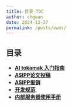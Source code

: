 ```yaml
---
title: 目录-TOC
author: chgwan
date: 2024-12-27
permalink: /posts/owns/
---
```

## 目录
- **[AI tokamak 入门指南](AI-tokamak-tutorial)**
- **[ASIPP论文投稿](paper-sub-procedure)**
- **[ASIPP报销](paper-sub-procedure)**
- **[开发规范](development-styles)**
- **[内部服务器使用手册](Internal-Servers-Tutorial)**